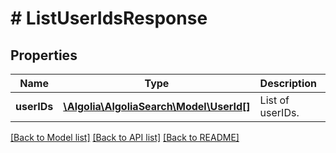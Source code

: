 # # ListUserIdsResponse

## Properties

Name | Type | Description | Notes
------------ | ------------- | ------------- | -------------
**userIDs** | [**\Algolia\AlgoliaSearch\Model\UserId[]**](UserId.md) | List of userIDs. |

[[Back to Model list]](../../README.md#models) [[Back to API list]](../../README.md#endpoints) [[Back to README]](../../README.md)
